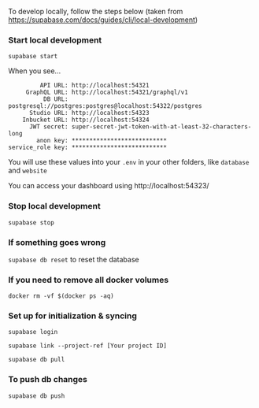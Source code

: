 To develop locally, follow the steps below (taken from https://supabase.com/docs/guides/cli/local-development)

### Start local development

`supabase start`

When you see...

``` 
         API URL: http://localhost:54321
     GraphQL URL: http://localhost:54321/graphql/v1
          DB URL: postgresql://postgres:postgres@localhost:54322/postgres
      Studio URL: http://localhost:54323
    Inbucket URL: http://localhost:54324
      JWT secret: super-secret-jwt-token-with-at-least-32-characters-long
        anon key: ***************************
service_role key: ***************************
```

You will use these values into your `.env` in your other folders, like `database` and `website`  

You can access your dashboard using http://localhost:54323/

### Stop local development

`supabase stop`

### If something goes wrong

`supabase db reset` to reset the database

### If you need to remove all docker volumes

`docker rm -vf $(docker ps -aq)`

### Set up for initialization & syncing

`supabase login`

`supabase link --project-ref [Your project ID]`

`supabase db pull`

### To push db changes

`supabase db push`
